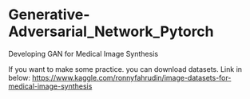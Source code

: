 # Generative-Adversarial_Network_Pytorch
Developing GAN for Medical Image Synthesis

If you want to make some practice. you can download datasets. Link in below:
https://www.kaggle.com/ronnyfahrudin/image-datasets-for-medical-image-synthesis 
